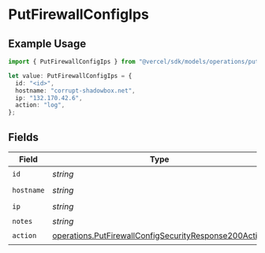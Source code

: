 # PutFirewallConfigIps

## Example Usage

```typescript
import { PutFirewallConfigIps } from "@vercel/sdk/models/operations/putfirewallconfig.js";

let value: PutFirewallConfigIps = {
  id: "<id>",
  hostname: "corrupt-shadowbox.net",
  ip: "132.170.42.6",
  action: "log",
};
```

## Fields

| Field                                                                                                                          | Type                                                                                                                           | Required                                                                                                                       | Description                                                                                                                    |
| ------------------------------------------------------------------------------------------------------------------------------ | ------------------------------------------------------------------------------------------------------------------------------ | ------------------------------------------------------------------------------------------------------------------------------ | ------------------------------------------------------------------------------------------------------------------------------ |
| `id`                                                                                                                           | *string*                                                                                                                       | :heavy_check_mark:                                                                                                             | N/A                                                                                                                            |
| `hostname`                                                                                                                     | *string*                                                                                                                       | :heavy_check_mark:                                                                                                             | N/A                                                                                                                            |
| `ip`                                                                                                                           | *string*                                                                                                                       | :heavy_check_mark:                                                                                                             | N/A                                                                                                                            |
| `notes`                                                                                                                        | *string*                                                                                                                       | :heavy_minus_sign:                                                                                                             | N/A                                                                                                                            |
| `action`                                                                                                                       | [operations.PutFirewallConfigSecurityResponse200Action](../../models/operations/putfirewallconfigsecurityresponse200action.md) | :heavy_check_mark:                                                                                                             | N/A                                                                                                                            |